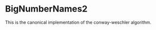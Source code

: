 BigNumberNames2
===============

This is the canonical implementation of the conway-weschler algorithm.
